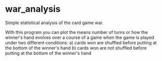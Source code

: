# war_analysis
Simple statistical analysis of the card game war.

With this program you can plot the means number of turns or how the winner's hand evolves over a course of a game when the game is played under two different conditions:
  a) cards won are shuffled before putting at the bottom of the winner's hand
  b) cards won are not shuffled before putting at the bottom of the winner's hand
